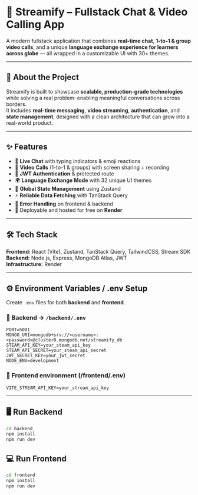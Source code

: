 # 📱 Streamify – Fullstack Chat & Video Calling App  

A modern fullstack application that combines **real-time chat**, **1-to-1 & group video calls**, and a unique **language exchange experience for learners across globe** — all wrapped in a customizable UI with 30+ themes.  

---

## 📖 About the Project  
Streamify is built to showcase **scalable, production-grade technologies** while solving a real problem: enabling meaningful conversations across borders.  
It includes **real-time messaging**, **video streaming**, **authentication**, and **state management**, designed with a clean architecture that can grow into a real-world product.  

---

## ✨ Features  
- 💬 **Live Chat** with typing indicators & emoji reactions  
- 🎥 **Video Calls** (1-to-1 & groups) with screen sharing + recording  
- 🔐 **JWT Authentication** & protected route
- 🌍 **Language Exchange Mode** with 32 unique UI themes  
- 🧠 **Global State Management** using Zustand  
- ⚡ **Reliable Data Fetching** with TanStack Query  
- 🚨 **Error Handling** on frontend & backend  
- 🚀 Deployable and hosted for free on **Render**
---

## 🛠 Tech Stack  
**Frontend:** React (Vite), Zustand, TanStack Query, TailwindCSS, Stream SDK  
**Backend:** Node.js, Express, MongoDB Atlas, JWT  
**Infrastructure:** Render 

---

## ⚙️ Environment Variables / .env Setup

Create `.env` files for both **backend** and **frontend**.  

### 🔹 Backend → `/backend/.env`  
```env
PORT=5001
MONGO_URI=mongodb+srv://<username>:<password>@cluster0.mongodb.net/streamify_db
STEAM_API_KEY=your_steam_api_key
STEAM_API_SECRET=your_steam_api_secret
JWT_SECRET_KEY=your_jwt_secret
NODE_ENV=development
```

### 🔹 Frontend environment (/frontend/.env)
``` env
VITE_STREAM_API_KEY=your_stream_api_key
```
---
## 🖥 Run Backend
```bash
cd backend
npm install
npm run dev
```
## 💻 Run Frontend
```bash
cd frontend
npm install
npm run dev
```
